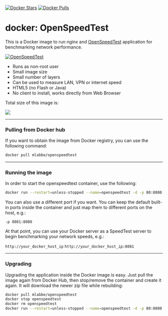 [![Docker Stars](https://img.shields.io/docker/stars/mlabbe/openspeedtest.svg)](https://hub.docker.com/r/mlabbe/openspeedtest/) [![Docker Pulls](https://img.shields.io/docker/pulls/mlabbe/openspeedtest.svg)](https://hub.docker.com/r/mlabbe/openspeedtest/)

# docker: OpenSpeedTest

This is a Docker image to run nginx and [OpenSpeedTest](http://openspeedtest.com/) application for benchmarking network performance.

[![OpenSpeedTest](https://github.com/michellabbe/docker-openspeedtest/blob/master/openspeedtest.png)](http://openspeedtest.com/)

- Runs as non-root user
- Small image size
- Small number of layers
- Can be used to measure LAN, VPN or internet speed
- HTML5 (no Flash or Java)
- No client to install, works directly from Web Browser

Total size of this image is:

[![](https://images.microbadger.com/badges/image/mlabbe/openspeedtest.svg)](https://microbadger.com/images/mlabbe/openspeedtest)

________________________________________
### Pulling from Docker hub
If you want to obtain the image from Docker registry, you can use the following command:
```sh
docker pull mlabbe/openspeedtest
```
________________________________________
### Running the image
In order to start the openspeedtest container, use the following:
```sh
docker run --restart=unless-stopped --name=openspeedtest -d -p 80:8080 mlabbe/openspeedtest
```

You can also use a different port if you want.  You can keep the default built-in ports inside the container and just map them to different ports on the host, e.g.:

`-p 8081:8080`

At that point, you can use your Docker server as a SpeedTest server to begin
benchmarking your network speeds, e.g.:

`http://your_docker_host_ip`
`http://your_docker_host_ip:8081`

________________________________________
### Upgrading
Upgrading the application inside the Docker image is easy.  Just pull the image again from Docker Hub, then stop/remove the container and create it again.  It will download the newer zip file while rebuilding:
```sh
docker pull mlabbe/openspeedtest
docker stop openspeedtest
docker rm openspeedtest
docker run --restart=unless-stopped --name=openspeedtest -d -p 80:8080 mlabbe/openspeedtest
```
